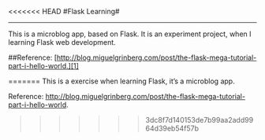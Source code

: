 <<<<<<< HEAD
#Flask Learning#

----

This is a microblog app, based on Flask. It is an experiment project, when I learning Flask web development.

##Reference:
[http://blog.miguelgrinberg.com/post/the-flask-mega-tutorial-part-i-hello-world.][1]

  [1]:  http://blog.miguelgrinberg.com/post/the-flask-mega-tutorial-part-i-hello-world.
=======
This is a exercise when learning Flask, it’s a microblog app.

Reference:
http://blog.miguelgrinberg.com/post/the-flask-mega-tutorial-part-i-hello-world.
>>>>>>> 3dc8f7d140153de7b99aa2add9964d39eb54f57b
